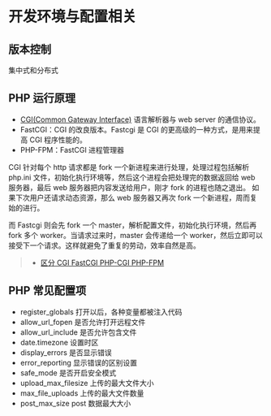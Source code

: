# 开发环境与配置相关

## 版本控制

集中式和分布式

## PHP 运行原理

- [CGI(Common Gateway Interface)](https://zh.wikipedia.org/wiki/%E9%80%9A%E7%94%A8%E7%BD%91%E5%85%B3%E6%8E%A5%E5%8F%A3) 语言解析器与 web server 的通信协议。
- FastCGI：CGI 的改良版本。Fastcgi 是 CGI 的更高级的一种方式，是用来提高 CGI 程序性能的。
- PHP-FPM：FastCGI 进程管理器

CGI 针对每个 http 请求都是 fork 一个新进程来进行处理，处理过程包括解析 php.ini 文件，初始化执行环境等，然后这个进程会把处理完的数据返回给 web 服务器，最后 web 服务器把内容发送给用户，刚才 fork 的进程也随之退出。 如果下次用户还请求动态资源，那么 web 服务器又再次 fork 一个新进程，周而复始的进行。

而 Fastcgi 则会先 fork 一个 master，解析配置文件，初始化执行环境，然后再 fork 多个 worker。当请求过来时，master 会传递给一个 worker，然后立即可以接受下一个请求。这样就避免了重复的劳动，效率自然是高。

> - [区分 CGI FastCGI PHP-CGI PHP-FPM](https://zyf.im/2017/04/21/what-is-cgi-fastcgi-phpcgi-phpfpm/)

## PHP 常见配置项

- register_globals 打开以后，各种变量都被注入代码
- allow_url_fopen 是否允许打开远程文件
- allow_url_include 是否允许包含文件
- date.timezone 设置时区
- display_errors 是否显示错误
- error_reporting 显示错误的区别设置
- safe_mode 是否开启安全模式
- upload_max_filesize 上传的最大文件大小
- max_file_uploads 上传的最大文件数量
- post_max_size post 数据最大大小
